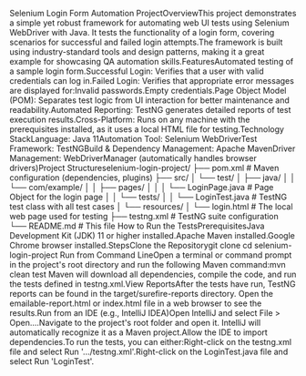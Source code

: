 Selenium Login Form Automation ProjectOverviewThis project demonstrates a simple yet robust framework for automating web UI tests using Selenium WebDriver with Java. It tests the functionality of a login form, covering scenarios for successful and failed login attempts.The framework is built using industry-standard tools and design patterns, making it a great example for showcasing QA automation skills.FeaturesAutomated testing of a sample login form.Successful Login: Verifies that a user with valid credentials can log in.Failed Login: Verifies that appropriate error messages are displayed for:Invalid passwords.Empty credentials.Page Object Model (POM): Separates test logic from UI interaction for better maintenance and readability.Automated Reporting: TestNG generates detailed reports of test execution results.Cross-Platform: Runs on any machine with the prerequisites installed, as it uses a local HTML file for testing.Technology StackLanguage: Java 11Automation Tool: Selenium WebDriverTest Framework: TestNGBuild & Dependency Management: Apache MavenDriver Management: WebDriverManager (automatically handles browser drivers)Project Structureselenium-login-project/
├── pom.xml                 # Maven configuration (dependencies, plugins)
├── src/
│   └── test/
│       ├── java/
│       │   └── com/example/
│       │       ├── pages/
│       │       │   └── LoginPage.java   # Page Object for the login page
│       │       └── tests/
│       │           └── LoginTest.java   # TestNG test class with all test cases
│       └── resources/
│           └── login.html      # The local web page used for testing
├── testng.xml              # TestNG suite configuration
└── README.md               # This file
How to Run the TestsPrerequisitesJava Development Kit (JDK) 11 or higher installed.Apache Maven installed.Google Chrome browser installed.StepsClone the Repositorygit clone <your-repo-url>
cd selenium-login-project
Run from Command LineOpen a terminal or command prompt in the project's root directory and run the following Maven command:mvn clean test
Maven will download all dependencies, compile the code, and run the tests defined in testng.xml.View ReportsAfter the tests have run, TestNG reports can be found in the target/surefire-reports directory. Open the emailable-report.html or index.html file in a web browser to see the results.Run from an IDE (e.g., IntelliJ IDEA)Open IntelliJ and select File > Open....Navigate to the project's root folder and open it. IntelliJ will automatically recognize it as a Maven project.Allow the IDE to import dependencies.To run the tests, you can either:Right-click on the testng.xml file and select Run '.../testng.xml'.Right-click on the LoginTest.java file and select Run 'LoginTest'.